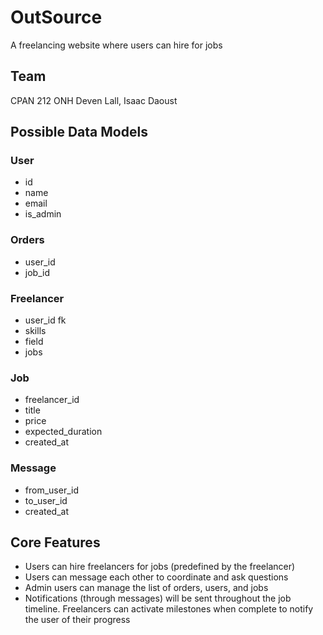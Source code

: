 # OutSource

A freelancing website where users can hire for jobs

## Team

CPAN 212 ONH
Deven Lall, Isaac Daoust

## Possible Data Models

### User

-   id
-   name
-   email
-   is_admin

### Orders

-   user_id
-   job_id

### Freelancer

-   user_id fk
-   skills
-   field
-   jobs

### Job

-   freelancer_id
-   title
-   price
-   expected_duration
-   created_at

### Message

-   from_user_id
-   to_user_id
-   created_at

## Core Features

-   Users can hire freelancers for jobs (predefined by the freelancer)
-   Users can message each other to coordinate and ask questions
-   Admin users can manage the list of orders, users, and jobs
-   Notifications (through messages) will be sent throughout the job timeline. Freelancers can activate milestones when complete to notify the user of their progress
